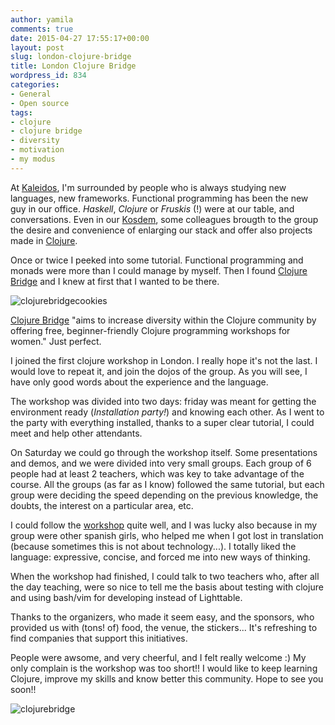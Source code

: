 ```yaml
---
author: yamila
comments: true
date: 2015-04-27 17:55:17+00:00
layout: post
slug: london-clojure-bridge
title: London Clojure Bridge
wordpress_id: 834
categories:
- General
- Open source
tags:
- clojure
- clojure bridge
- diversity
- motivation
- my modus
---
```


At [Kaleidos](http://kaleidos.net), I'm surrounded by people who is always studying new languages, new frameworks. Functional programming has been the new guy in our office. _Haskell_, _Clojure_ or _Fruskis_ (!) were at our table, and conversations. Even in our [Kosdem](http://moduslaborandi.net/kosdem-2015/), some colleagues brougth to the group the desire and convenience of enlarging our stack and offer also projects made in [Clojure](http://clojure.org/).

Once or twice I peeked into some tutorial. Functional programming and monads were more than I could manage by myself. Then I found [Clojure Bridge](http://www.clojurebridge.org/) and I knew at first that I wanted to be there.

![clojurebridgecookies](/images/2015/04/clojurebridgecookies.jpg)

<!-- more -->

[Clojure Bridge](http://www.clojurebridge.org/) "aims to increase diversity within the Clojure community by offering free, beginner-friendly Clojure programming workshops for women." Just perfect.

I joined the first clojure workshop in London. I really hope it's not the last. I would love to repeat it, and join the dojos of the group. As you will see, I have only good words about the experience and the language.

The workshop was divided into two days: friday was meant for getting the environment ready (_Installation party!_) and knowing each other. As I went to the party with everything installed, thanks to a super clear tutorial, I could meet and help other attendants.

On Saturday we could go through the workshop itself. Some presentations and demos, and we were divided into very small groups. Each group of 6 people had at least 2 teachers, which was key to take advantage of the course. All the groups (as far as I know) followed the same tutorial, but each group were deciding the speed depending on the previous knowledge, the doubts, the interest on a particular area, etc.

I could follow the [workshop](https://github.com/yamila-moreno/clj-workshop) quite well, and I was lucky also because in my group were other spanish girls, who helped me when I got lost in translation (because sometimes this is not about technology...). I totally liked the language: expressive, concise, and forced me into new ways of thinking.

When the workshop had finished, I could talk to two teachers who, after all the day teaching, were so nice to tell me the basis about testing with clojure and using bash/vim for developing instead of Lighttable.

Thanks to the organizers, who made it seem easy, and the sponsors, who provided us with (tons! of) food, the venue, the stickers... It's refreshing to find companies that support this initiatives.

People were awsome, and very cheerful, and I felt really welcome :) My only complain is the workshop was too short!! I would like to keep learning Clojure, improve my skills and know better this community. Hope to see you soon!!

![clojurebridge](/images/2015/04/clojurebridge.jpg)




